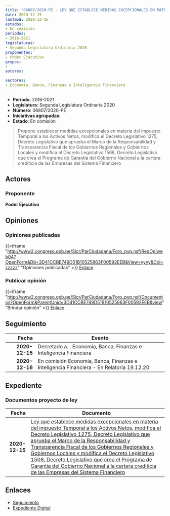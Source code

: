 ```yaml
---
title: "06807/2020-PE - LEY QUE ESTABLECE MEDIDAS EXCEPCIONALES EN MATERIA DEL IMPUESTO TEMPORAL A LOS ACTIVOS NETOS, MODIFICA EL DECRETO LEGISLATIVO 1275, DECRETO LEGISLATIVO QUE APRUEBA EL MARCO DE LA RESPONSABILIDAD Y TRANSPARENCIA FISCAL DE LOS GOBIERNOS REGIONALES Y GOBIERNOS LOCALES Y MODIFICA EL DECRETO LEGISLATIVO 1508, DECRETO LEGISLATIVO QUE CREA EL PROGRAMA DE GARANTÍA DEL GOBIERNO NACIONAL A LA CARTERA CREDITICIA DE LAS EMPRESAS DEL SISTEMA FINANCIERO"
date: 2020-12-15
lastmod: 2020-12-16
estados:
- En comisión
periodos:
- 2016-2021
legislaturas:
- Segunda Legislatura Ordinaria 2020
proponentes:
- Poder Ejecutivo
grupos:
- 
autores:

sectores:
- Economía, Banca, Finanzas e Inteligencia Financiera
---
```

- **Periodo**: 2016-2021
- **Legislatura**: Segunda Legislatura Ordinaria 2020
- **Número**: 06807/2020-PE
- **Iniciativas agrupadas**: 
- **Estado**: En comisión

> Propone establecer medidas excepcionales en materia del impuesto Temporal a los Activos Netos, modifica el Decreto Legislativo 1275, Decreto Legislativo que aprueba el Marco de la Responsabilidad y Transparencia Fiscal de los Gobiernos Regionales y Gobiernos Locales y modifica el Decreto Legislativo 1508, Decreto Legislativo que crea el Programa de Garantía del Gobierno Nacional a la cartera crediticia de las Empresas del Sistema Financiero


## Actores

### Proponente

**Poder Ejecutivo**

## Opiniones

### Opiniones publicadas

{{<iframe "http://www2.congreso.gob.pe/Sicr/ParCiudadana/Foro_pvp.nsf/RepOpiweb04?OpenForm&Db=3D41CCBE749D51B10525863F00592EEB&View=yyyy&Col=zzzzz" "Opiniones publicadas" >}}
[Enlace](http://www2.congreso.gob.pe/Sicr/ParCiudadana/Foro_pvp.nsf/RepOpiweb04?OpenForm&Db=3D41CCBE749D51B10525863F00592EEB&View=yyyy&Col=zzzzz)

### Publicar opinión

{{<iframe "http://www2.congreso.gob.pe/Sicr/ParCiudadana/Foro_pvp.nsf/Documentos?OpenForm&ParentUnid=3D41CCBE749D51B10525863F00592EEB&view" "Brindar opinión" >}}
[Enlace](http://www2.congreso.gob.pe/Sicr/ParCiudadana/Foro_pvp.nsf/Documentos?OpenForm&ParentUnid=3D41CCBE749D51B10525863F00592EEB&view)


## Seguimiento

| Fecha | Evento |
|------:|--------|
| **2020-12-15** | Decretado a... Economía, Banca, Finanzas e Inteligencia Financiera |
| **2020-12-16** | En comisión Economía, Banca, Finanzas e Inteligencia Financiera - En Relatoría 19.12.20 |

## Expediente

### Documentos proyecto de ley

| Fecha | Documento |
|------:|-----------|
| **2020-12-15** | [Ley que establece medidas excepcionales en materia del impuesto Temporal a los Activos Netos, modifica el Decreto Legislativo 1275, Decreto Legislativo que aprueba el Marco de la Responsabilidad y Transparencia Fiscal de los Gobiernos Regionales y Gobiernos Locales y modifica el Decreto Legislativo 1508, Decreto Legislativo que crea el Programa de Garantía del Gobierno Nacional a la cartera crediticia de las Empresas del Sistema Financiero](https://leyes.congreso.gob.pe/Documentos/2016_2021/Proyectos_de_Ley_y_de_Resoluciones_Legislativas/PL06807-20201215..pdf) |

## Enlaces

- [Seguimiento](http://www2.congreso.gob.pe/Sicr/TraDocEstProc/CLProLey2016.nsf/f7fff46988ca05b1052578e100829cc7/e30a2b9b39ae03280525863f005e9fc9?OpenDocument)
- [Expediente Digital](http://www2.congreso.gob.pe/Sicr/TraDocEstProc/Expvirt_2011.nsf/visbusqptramdoc1621/06807?opendocument)

